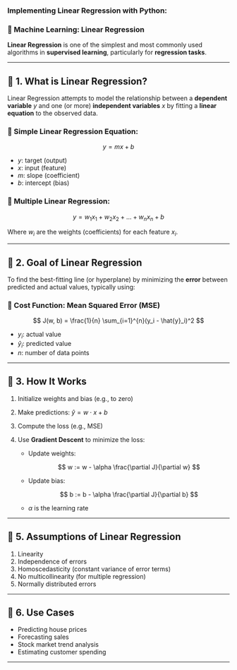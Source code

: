 ### Implementing Linear Regression with Python:
### 📘 Machine Learning: Linear Regression

**Linear Regression** is one of the simplest and most commonly used algorithms in **supervised learning**, particularly for **regression tasks**.

---

## 🔹 1. What is Linear Regression?

Linear Regression attempts to model the relationship between a **dependent variable** $y$ and one (or more) **independent variables** $x$ by fitting a **linear equation** to the observed data.

### 🔸 Simple Linear Regression Equation:

$$
y = mx + b
$$

* $y$: target (output)
* $x$: input (feature)
* $m$: slope (coefficient)
* $b$: intercept (bias)

### 🔸 Multiple Linear Regression:

$$
y = w_1x_1 + w_2x_2 + \dots + w_nx_n + b
$$

Where $w_i$ are the weights (coefficients) for each feature $x_i$.

---

## 🔹 2. Goal of Linear Regression

To find the best-fitting line (or hyperplane) by minimizing the **error** between predicted and actual values, typically using:

### 🔸 Cost Function: **Mean Squared Error (MSE)**

$$
J(w, b) = \frac{1}{n} \sum_{i=1}^{n}(y_i - \hat{y}_i)^2
$$

* $y_i$: actual value
* $\hat{y}_i$: predicted value
* $n$: number of data points

---

## 🔹 3. How It Works

1. Initialize weights and bias (e.g., to zero)
2. Make predictions: $\hat{y} = w \cdot x + b$
3. Compute the loss (e.g., MSE)
4. Use **Gradient Descent** to minimize the loss:

   * Update weights:

     $$
     w := w - \alpha \frac{\partial J}{\partial w}
     $$
   * Update bias:

     $$
     b := b - \alpha \frac{\partial J}{\partial b}
     $$
   * $\alpha$ is the learning rate

---





## 🔹 5. Assumptions of Linear Regression

1. Linearity
2. Independence of errors
3. Homoscedasticity (constant variance of error terms)
4. No multicollinearity (for multiple regression)
5. Normally distributed errors

---

## 🔹 6. Use Cases

* Predicting house prices
* Forecasting sales
* Stock market trend analysis
* Estimating customer spending

---

